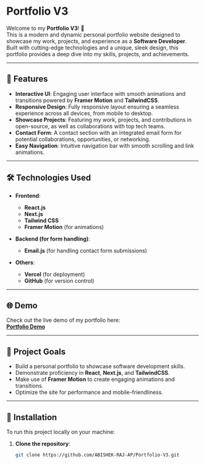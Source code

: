 # Portfolio V3

Welcome to my **Portfolio V3**! 🚀  
This is a modern and dynamic personal portfolio website designed to showcase my work, projects, and experience as a **Software Developer**. Built with cutting-edge technologies and a unique, sleek design, this portfolio provides a deep dive into my skills, projects, and achievements.

---

## 🚀 Features

- **Interactive UI**: Engaging user interface with smooth animations and transitions powered by **Framer Motion** and **TailwindCSS**.
- **Responsive Design**: Fully responsive layout ensuring a seamless experience across all devices, from mobile to desktop.
- **Showcase Projects**: Featuring my work, projects, and contributions in open-source, as well as collaborations with top tech teams.
- **Contact Form**: A contact section with an integrated email form for potential collaborations, opportunities, or networking.
- **Easy Navigation**: Intuitive navigation bar with smooth scrolling and link animations.

---

## 🛠 Technologies Used

- **Frontend**:  
   - **React.js**  
   - **Next.js**  
   - **Tailwind CSS**  
   - **Framer Motion** (for animations)
  
- **Backend (for form handling)**:  
   - **Email.js** (for handling contact form submissions)

- **Others**:  
   - **Vercel** (for deployment)  
   - **GitHub** (for version control)  

---

## 🌐 Demo

Check out the live demo of my portfolio here:  
[**Portfolio Demo**](https://portfolio-v3-git-master-abishekbalances-projects.vercel.app/)

---

## 🎯 Project Goals

- Build a personal portfolio to showcase software development skills.
- Demonstrate proficiency in **React**, **Next.js**, and **TailwindCSS**.
- Make use of **Framer Motion** to create engaging animations and transitions.
- Optimize the site for performance and mobile-friendliness.

---

## 📂 Installation

To run this project locally on your machine:

1. **Clone the repository**:
   ```bash
   git clone https://github.com/ABISHEK-RAJ-AP/Portfolio-V3.git
